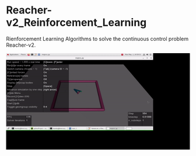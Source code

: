 # Reacher-v2_Reinforcement_Learning
Rienforcement Learning Algorithms to solve the continuous control problem Reacher-v2. 

![](https://github.com/RikishK/Reacher-v2_Reinforcement_Learning/blob/master/10000_episode_train.gif)
